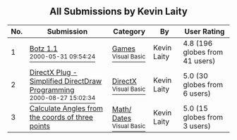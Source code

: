 ﻿<div align="center">

## All Submissions by Kevin Laity

</div>

No.  | Submission | Category | By   | User Rating
---- | ---------- | -------- | ---- | -----------
1 | [Botz 1\.1<br /><sup>2000-05-31 09:54:24</sup>](https://github.com/Planet-Source-Code/kevin-laity-botz-1-1__1-8409) | [Games<br /><sup>Visual Basic</sup>](../ByCategory/games__1-38.md) | Kevin Laity | 4.8 (196 globes from 41 users)
2 | [DirectX Plug \- Simplified DirectDraw Programming<br /><sup>2000-08-27 15:02:34</sup>](https://github.com/Planet-Source-Code/kevin-laity-directx-plug-simplified-directdraw-programming__1-11035) | [DirectX<br /><sup>Visual Basic</sup>](../ByCategory/directx__1-44.md) | Kevin Laity | 5.0 (30 globes from 6 users)
3 | [Calculate Angles from the coords of three points<br />](https://github.com/Planet-Source-Code/kevin-laity-calculate-angles-from-the-coords-of-three-points__1-8236) | [Math/ Dates<br /><sup>Visual Basic</sup>](../ByCategory/math-dates__1-37.md) | Kevin Laity | 5.0 (15 globes from 3 users)
